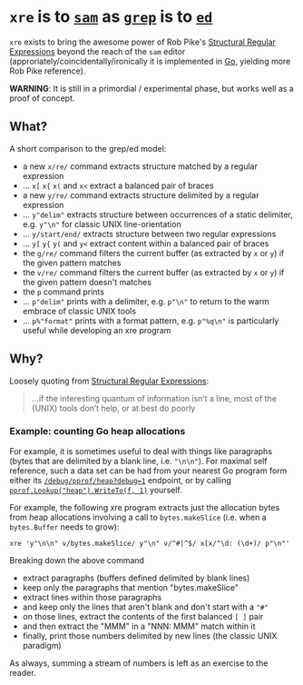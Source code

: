 # `xre` is to [`sam`][sam] as [`grep`][grep] is to [`ed`][ed]

`xre` exists to bring the awesome power of Rob Pike's [Structural Regular
Expressions][seregexp] beyond the reach of the `sam` editor
(approriately/coincidentally/ironically it is implemented in [Go][go], yielding
more Rob Pike reference).

**WARNING**: It is still in a primordial / experimental phase, but works well as a proof of concept.

## What?

A short comparison to the grep/ed model:

- a new `x/re/` command extracts structure matched by a regular expression
- ... `x[` `x{` `x(` and `x<` extract a balanced pair of braces
- a new `y/re/` command extracts structure delimited by a regular expression
- ... `y"delim"` extracts structure between occurrences of a static delimiter, e.g. `y"\n"` for classic UNIX line-orientation
- ... `y/start/end/` extracts structure between two regular expressions
- ... `y[` `y{` `y(` and `y<` extract content within a balanced pair of braces
- the `g/re/` command filters the current buffer (as extracted by `x` or `y`) if the given pattern matches
- the `v/re/` command filters the current buffer (as extracted by `x` or `y`) if the given pattern doesn't matches
- the `p` command prints
- ... `p"delim"` prints with a delimiter, e.g. `p"\n"` to return to the warm embrace of classic UNIX tools
- ... `p%"format"` prints with a format pattern, e.g. `p"%q\n"` is particularly useful while developing an xre program

## Why?

Loosely quoting from [Structural Regular Expressions][seregexp]:

> ...if the interesting quantum of information isn’t a line, most of the (UNIX) tools don’t help, or at best do poorly

### Example: counting Go heap allocations

For example, it is sometimes useful to deal with things like paragraphs (bytes
that are delimited by a blank line, i.e. `"\n\n"`). For maximal self reference,
such a data set can be had from your nearest Go program form either its
[`/debug/pprof/heap?debug=1`][httpPprof] endpoint, or by calling
[`pprof.Lookup("heap").WriteTo(f, 1)`][runtimePprof] yourself.

For example, the following xre program extracts just the allocation bytes from
heap allocations involving a call to `bytes.makeSlice` (i.e. when a
`bytes.Buffer` needs to grow):

```
xre 'y"\n\n" v/bytes.makeSlice/ y"\n" v/^#|^$/ x[x/^\d: (\d+)/ p"\n"'
```

Breaking down the above command
- extract paragraphs (buffers defined delimited by blank lines)
- keep only the paragraphs that mention "bytes.makeSlice"
- extract lines within those paragraphs
- and keep only the lines that aren't blank and don't start with a `"#"`
- on those lines, extract the contents of the first balanced `[ ]` pair
- and then extract the "MMM" in a "NNN: MMM" match within it
- finally, print those numbers delimited by new lines (the classic UNIX paradigm)

As always, summing a stream of numbers is left as an exercise to the reader.

[sam]: https://en.wikipedia.org/wiki/Sam_(text_editor)
[grep]: https://en.wikipedia.org/wiki/Grep
[ed]: https://en.wikipedia.org/wiki/Ed_(text_editor)
[seregexp]: http://doc.cat-v.org/bell_labs/structural_regexps/se.pdf
[go]: http://golang.org/
[runtimePprof]: https://golang.org/pkg/runtime/pprof
[httpPprof]: https://golang.org/pkg/net/http/pprof/
